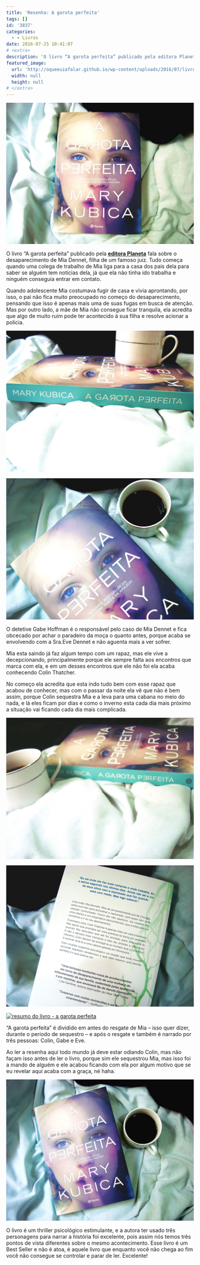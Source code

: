 ```yaml
---
title: 'Resenha: A garota perfeita'
tags: []
id: '3837'
categories:
  - - Livros
date: 2016-07-25 10:41:07
# <extra>
description: 'O livro “A garota perfeita” publicado pela editora Planeta fala sobre o desaparecimento de Mia Dennet, filha de um famoso juiz. Tudo começa quando uma colega de trabalho de Mia liga para a casa dos pais dela para saber se alguém tem notícias dela, já que ela não tinha ido trabalha e ninguém conseguia entrar em contato. Quando adolescente Mia costumava fugir de casa e vivia aprontando, por isso, o pai não fica muito preocupado no começo do desaparecimento, pensando que isso é apenas mais uma de suas fugas em busca de atenção. Mas por outro lado, a mãe de Mia não consegue ficar tranquila, ela acredita que algo de muito ruim pode ter acontecido à sua filha e resolve acionar a policia. O detetive Gabe Hoffman é o responsável pelo caso de Mia Dennet e fica obcecado por achar &hellip;'
featured_image: 
  url: 'http://oqueeuiafalar.github.io/wp-content/uploads/2016/07/livro-A-garota-perfeita-capa-1024x768.jpg'
  width: null
  height: null
# </extra>
---
```


[![cada do livro - a garota perfeita - resumo](/wp-content/uploads/2016/07/livro-A-garota-perfeita-capa-1024x768.jpg)](/wp-content/uploads/2016/07/livro-A-garota-perfeita-capa.jpg)

O livro “A garota perfeita” publicado pela **[editora Planeta](http://www.planetadelivros.com.br/aa-garota-perfeita-livro-215796.html)** fala sobre o desaparecimento de Mia Dennet, filha de um famoso juiz. Tudo começa quando uma colega de trabalho de Mia liga para a casa dos pais dela para saber se alguém tem notícias dela, já que ela não tinha ido trabalha e ninguém conseguia entrar em contato.

Quando adolescente Mia costumava fugir de casa e vivia aprontando, por isso, o pai não fica muito preocupado no começo do desaparecimento, pensando que isso é apenas mais uma de suas fugas em busca de atenção. Mas por outro lado, a mãe de Mia não consegue ficar tranquila, ela acredita que algo de muito ruim pode ter acontecido à sua filha e resolve acionar a policia.

[![resenha - a garota perfeita - mary kubica](/wp-content/uploads/2016/07/lombada-do-livro-a-garota-perfeita-mary-kubica-1024x768.jpg)](/wp-content/uploads/2016/07/lombada-do-livro-a-garota-perfeita-mary-kubica.jpg)

[![resumo do livro -  a garota perfeita - mary kubica](/wp-content/uploads/2016/07/resenha-do-livro-a-garota-perfeita-1024x768.jpg)](/wp-content/uploads/2016/07/resenha-do-livro-a-garota-perfeita.jpg)

O detetive Gabe Hoffman é o responsável pelo caso de Mia Dennet e fica obcecado por achar o paradeiro da moça o quanto antes, porque acaba se envolvendo com a Sra.Eve Dennet e não aguenta mais a ver sofrer.

Mia esta saindo já faz algum tempo com um rapaz, mas ele vive a decepcionando, principalmente porque ele sempre falta aos encontros que marca com ela, e em um desses encontros que ele não foi ela acaba conhecendo Colin Thatcher.

No começo ela acredita que esta indo tudo bem com esse rapaz que acabou de conhecer, mas com o passar da noite ela vê que não é bem assim, porque Colin sequestra Mia e a leva para uma cabana no meio do nada, e lá eles ficam por dias e como o inverno esta cada dia mais próximo a situação vai ficando cada dia mais complicada.

[![lombada do livro - a garota perfeita de mary kubica](/wp-content/uploads/2016/07/livro-a-garota-perfeita-resenha-1024x768.jpg)](/wp-content/uploads/2016/07/livro-a-garota-perfeita-resenha.jpg)

[![contra-capa do livro - a garota perfeita de mary kubica - resumo](/wp-content/uploads/2016/07/contra-capa-livro-a-garota-perfeita-1024x768.jpg)](/wp-content/uploads/2016/07/contra-capa-livro-a-garota-perfeita.jpg)

[![resumo do livro - a garota perfeita ](/wp-content/uploads/2016/07/páginas-do-livro-a-garota-perfeita-1024x768.jpg)](/wp-content/uploads/2016/07/páginas-do-livro-a-garota-perfeita.jpg)

“A garota perfeita” é dividido em antes do resgate de Mia – isso quer dizer, durante o período de sequestro – e após o resgate e também é narrado por três pessoas: Colin, Gabe e Eve.

Ao ler a resenha aqui todo mundo já deve estar odiando Colin, mas não façam isso antes de ler o livro, porque sim ele sequestrou Mia, mas isso foi a mando de alguém e ele acabou ficando com ela por algum motivo que se eu revelar aqui acaba com a graça, né haha.

[![resumo do livro - a garota perfeita ](/wp-content/uploads/2016/07/capa-do-livro-a-garota-perfeita-mary-kubica-1024x768.jpg)](/wp-content/uploads/2016/07/capa-do-livro-a-garota-perfeita-mary-kubica.jpg)

O livro é um thriller psicológico estimulante, e a autora ter usado três personagens para narrar a história foi excelente, pois assim nós temos três pontos de vista diferentes sobre o mesmo acontecimento. Esse livro é um Best Seller e não é atoa, é aquele livro que enquanto você não chega ao fim você não consegue se controlar e parar de ler. Excelente!
